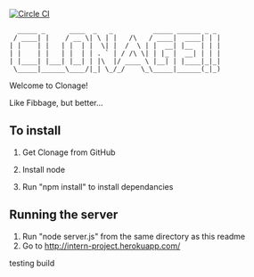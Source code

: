 [![Circle CI](https://circleci.com/gh/DavidThomasSL/intern-project/tree/master.svg?style=svg)](https://circleci.com/gh/DavidThomasSL/intern-project/tree/master)

      _____ _      ____  _   _          _____ ______ _ _ 
     / ____| |    / __ \| \ | |   /\   / ____|  ____| | |
    | |    | |   | |  | |  \| |  /  \ | |  __| |__  | | |
    | |    | |   | |  | | . ` | / /\ \| | |_ |  __| | | |
    | |____| |___| |__| | |\  |/ ____ \ |__| | |____|_|_|
     \_____|______\____/|_| \_/_/    \_\_____|______(_|_)

Welcome to Clonage!

Like Fibbage, but better...

## To install

1) Get Clonage from GitHub

2) Install node

3) Run "npm install" to install dependancies 

## Running the server

1) Run "node server.js" from the same directory as this readme
2) Go to http://intern-project.herokuapp.com/

testing build



